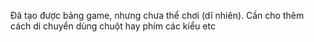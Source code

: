 Đã tạo được bảng game, nhưng chưa thể chơi (dĩ nhiên). Cần cho thêm cách di chuyển
dùng chuột hay phím các kiểu etc
